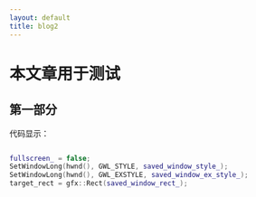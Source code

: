 ```yaml
---
layout: default
title: blog2
---
```

# 本文章用于测试

## 第一部分

代码显示：

```c++

fullscreen_ = false;
SetWindowLong(hwnd(), GWL_STYLE, saved_window_style_);
SetWindowLong(hwnd(), GWL_EXSTYLE, saved_window_ex_style_);
target_rect = gfx::Rect(saved_window_rect_);

```
